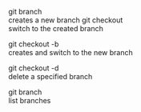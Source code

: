 git branch <branch name><br>
creates a new branch
git checkout <branchname ><br>
switch to the created branch

git checkout -b <branchname><br>
creates and switch to the new branch

git checkout -d <branchname><br>
delete a specified branch

git branch <br>
list branches